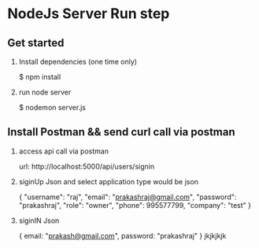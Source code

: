 # NodeJs Server Run step

## Get started

1. Install dependencies (one time only)

   $ npm install

2. run node server

   $ nodemon server.js


## Install Postman && send curl call via postman

1. access api call via postman

    url: http://localhost:5000/api/users/signin


2. siginUp Json and select application type would be json

    {
        "username": "raj",
        "email": "prakashraj@gmail.com",
        "password": "prakashraj",
        "role": "owner",
        "phone": 995577799,
        "company": "test"
    }

3. siginIN Json

    {
        email: "prakash@gmail.com",
        password: "prakashraj"
    } jkjkjkjk
